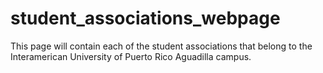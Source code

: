 # student_associations_webpage
This page will contain each of the student associations that belong to the Interamerican University of Puerto Rico Aguadilla campus.
